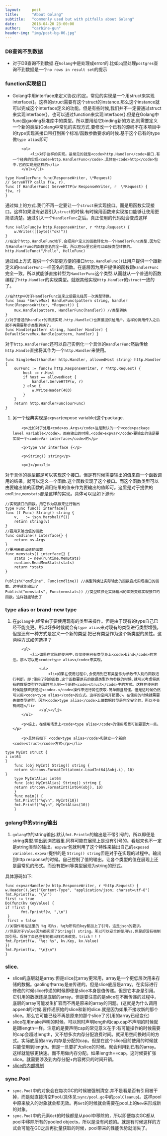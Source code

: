 ```yaml
---
layout:     post
title:      "About Golang"
subtitle:   "commonly used but with pitfalls about Golang"
date:       2016-04-20 23:00:00
author:     "carbine-gun"
header-img: "img/post-bg-06.jpg"
---
```


<h3>DB查询不到数据</h3>

<ul>
    <li>对于DB查询不到数据.在<code>Golang</code>中是处理成error的.比如<code>pq</code>里处理<code>postgres</code>查询不到数据是一个<code>no rows in result set</code>的提示</li>
</ul>

<h3>function实现接口</h3>

<ul>
    <li>Golang中用interface来定义协议/约定。常见的实现是一个用struct来实现interface{}。这样的struct需要有这个struct的instance.那么这个instance就可以完成这个interface定义的功能。但是有些时候,我们并不一定要通过struct来实现interface{}。也可以通过function来实现interface{}.但是在Golang中func是gaoling标准库中的类型。所以要用给它binding新的方法.则需要定义一个新的类型(Golang中常见的实现方式.要修改一个已有的源码不在本项目中的type实现某接口带打到某个标准/函数参数要求的时候.基于这个已有的type做<code>type alias</code>即可

        <ol>
            <li>对于这样的实现。最常见的就是<code>http.Handler</code>接口.有一个经典的实现<code>http.HandlerFunc</code>.具体在<code>http</code>包中.它的实现是这样的</li>
        </ol></li>
</ul>

<pre><code>type HandlerFunc func(ResponseWriter, \*Request)
// ServeHTTP calls f(w, r).
func (f HandlerFunc) ServeHTTP(w ResponseWriter, r  \*Request) {
f(w, r)
}
</code></pre>

<p>通过如上的方式.我们不再一定要让一个<code>struct</code>来实现接口。而是用函数实现接口。这样如果没有必要引入<code>struct</code>的时候.有时候用函数来实现接口能够让使用更简洁清楚。通过引入一个<code>HandlerFunc</code>之后。真正使用的代码就会变成这样</p>

<pre><code>func HelloFunc(w http.ResponseWriter, r *http.Request) {
    w.Write(([]byte)(&quot;ok!&quot;))
}
//在这个http.HandleFunc地下.会把用户定义的函数转化为一个HandlerFunc类型.因为它与HandlerFunc的函数签名完全一致。所以在Go里它是可以直接类型转换的。
http.HandleFunc(&quot;/hello&quot;, HelloFunc) 
</code></pre>

<p>通过如上方式.提供一个外部更方便的接口<code>http.HandleFunc()</code>让用户提供一个跟新定义的<code>HandlerFunc</code>一样签名的函数。在底层因为用户提供的函数跟<code>HandlerFunc</code>完全一致。所以就能够直接转型为<code>HandlerFunc</code>这个类型.从而就从一个普通的函数编程了<code>http.Handler</code>的实现类型。就跟其他实现<code>Http.Handler</code>的<code>struct</code>一致的了。</p>

<pre><code>//在http中对于HandlerFunc进来之后要先经历一次类型转换。
func (mux *ServeMux) HandleFunc(pattern string, handler func(ResponseWriter, *Request)) {
    mux.Handle(pattern, HandlerFunc(handler)) //类型转换
}
//对于普通的handler的直接实现.http.Handle()也直接提供给用户。这样的调用传入之后就不再需要那步类型转换了。
func Handle(pattern string, handler Handler) { DefaultServeMux.Handle(pattern, handler) }
</code></pre>

<p> 对于<code>http.HandlerFunc</code>还可以自己实例化一个具体的<code>HandlerFunc</code>然后传给<code>http.Handle</code>直接将其作为一个<code>http.Handler</code>来使用。</p>

<pre><code>func SingleHost(handler http.Handler, allowedHost string) http.Handler {
    ourFunc := func(w http.ResponseWriter, r *http.Request) {
        host := r.Host
        if host == allowedHost {
            handler.ServeHTTP(w, r)
        } else {
            w.WriteHeader(403)
        }
    }
    return http.HandlerFunc(ourFunc)
}
</code></pre>

<ol>
    <li>另一个经典实现是<code>expvar</code>(expose variable)这个package.

        <p>比如对于处理<code>os.Args</code>这是默认的一个<code>package level variable</code>。而在输出的时候,<code>expvar</code>要输出的值是要实现一个<code>Var interface</code>的</p>

        <p>type Var interface {</p>

        <p>String() string</p>

        <p>}</p></li>
</ol>

<p>对于具体的类型都是可以实现这个接口。但是有时候需要输出的值来自一个函数调用的结果。就可以定义一个函数.这个函数实现了这个接口。而这个函数类型可以由要输出值的函数的调用结果的值来作为要输出的值即可。这里是对于提供的<code>cmdline</code>,<code>memstats</code>都是这样的实现。具体可以见如下源码:</p>

<pre><code>//实现接口的函数。用它作为跳板来进行输出
type Func func() interface{} 
func (f Func) String() string {
    v, _ := json.Marshal(f())
    return string(v)
}
//要用来输出值的函数
func cmdline() interface{} {
    return os.Args
}
//要用来输出值的函数
func memstats() interface{} {
    stats := new(runtime.MemStats)
    runtime.ReadMemStats(stats)
    return *stats
}

Publish(&quot;cmdline&quot;, Func(cmdline)) //类型转换让实际输出的函数变成实现接口的函数。这样就能输出了
Publish(&quot;memstats&quot;, Func(memstats)) //类型转换让实际输出的函数变成实现接口的函数。这样就能输出了
</code></pre>

<h3>type alias or brand-new type</h3>

<ol>
    <li>在<code>golang</code>中,经常由于要使用现有的类型来操作。但是由于现有的type自己已经不能变更。所以好多时候就会有<code>type alias</code>来对现有的类型进行类型增强。但是还有一种方式是定义一个新的类型.把已有类型作为这个新类型的属性。这两种方式如何选择？

        <ul>
            <li>如果在实际的使用中.仅仅使用已有类型身上<code>bind</code>的方法。那么可以用<code>type alias</code>来实现。

                <ul>
                    <li>如果在使用过程中,会使用到已有类型作为参数传入别的函数进行判断。即:使用了别的函数.这个函数要原有的数据类型作为参数的时候.就可以考虑将原有的数据类型作为属性写入到一个新的<code>struct</code>中的方式。这样在使用的时候能够直接通过<code>.</code>操作来进行属性获取.简单而且易懂。但是这时候仍然可以用<code>type alias</code>的方式。这样的空间开销更小。在使用的时候就需要先做类型转型。因为<code>type alias</code>上做数据转型是完全安全的。所以不会有问题</li>
                </ul></li>
        </ul>

        <p>综上，在使用场景上<code>type alias</code>的使用场景可能要更大一些。</p>

        <p>具体有如下 <code>type alias</code>和建立一个新的<code>struct</code>方式</p></li>
</ol>

<pre><code>type MyInt struct {
i int64
}
    func (obj MyInt) String() string {
    return strconv.FormatInt(atomic.LoadInt64(&amp;obj.i), 10)
}
    type MyIntAlias int64
    func (obj MyIntAlias) String() string {
    return strconv.FormatInt(int64(obj), 10)
    } 
    func main() {
    fmt.Printf(&quot;%q\n&quot;, MyInt{10})
    fmt.Printf(&quot;%q\n&quot;, MyIntAlias(10))
    }
</code></pre>

<h3>golang中的string输出</h3>

<ol>
    <li><code>golang</code>中的string输出.默认<code>fmt.Println</code>的输出是不带引号的。所以即便是string类型.输出到浏览器里.同样可能在展现上是没有引号的。看起来也不一定是string类型的输出。<code>expvar</code>包就利用了这个特性来输出自己的<code>exposed variables</code>. <code>expvar</code>提供的是 <code>String() string</code>但是对于在实现的过程中。输出到http response的时候。自己控制了值的输出。让各个类型的值在展现上还是最常见的形式。而没有把int等类型展现为string的形式。</li>
</ol>

<p>具体源码如下:</p>

<pre><code>func expvarHandler(w http.ResponseWriter, r *http.Request) {
w.Header().Set(&quot;Content-Type&quot;, &quot;application/json; charset=utf-8&quot;)
fmt.Fprintf(w, &quot;{\n&quot;)
first := true
Do(func(kv KeyValue) {
if !first {
       fmt.Fprintf(w, &quot;,\n&quot;)
 }
 first = false
//关键作用在这里的 %q 和%s. %q为所有的key都加上了引号。这是json的要求。
//但是对于Value因为都实现了String() string。所以可以安全的使用%s.但是却没有强制加引号。保持了自己应有的输出样式未改变。trick！！！
fmt.Fprintf(w, &quot;%q: %s&quot;, kv.Key, kv.Value)
})
fmt.Fprintf(w, &quot;\n}\n&quot;)
}
</code></pre>

<h3>slice.</h3>

<ul>
    <li>slice的底层就是array.但是slice比array更常用，array是一个更低层次用来存储的数据。gaoling中array是<code>值</code>传递的。但是slice底层是array。在实际进行修改的时候slice传递的时候即便是slice本身是值传递。但是它本身是引用。它引用的数据还是底层的array。但是要注意的是slice在不断传递的过程中。底层的array可能发生扩容而不再是原来的array的问题。(这就是为什么调用append的时候.要传递原始的slice和新的slice.就是因为如果不接收新的那个slice。那么它可能已经不再是原来的那个slice了(引用的array已经变化)</li>
    <li> slice在用make声明的时候。可以同时声明length和cap.cap不声明的时候就是跟length一样。注意的是要声明cap的常见意义在于:有可能操作的时候需要的cap会超过length，又不想多次内存分配浪费时间。就采用空间换时间的方式。实际底层的array内存是分配的cap。但是在这个slice目前使用的时候就只能使用到length。但是一旦要扩大slice的时候。就会利用到已有的array。这样就能够更快速。而不用做内存分配。如果length==cap。这时候要扩张slice。就需要涉及到内存分配+内容拷贝的时间开销。</li>
    <li> <a href="http://blog.golang.org/go-slices-usage-and-internals">slice的内部机制</a></li>
</ul>

<h3>sync.Pool</h3>

<ul>
    <li><code>sync.Pool</code>中的对象会在每次GC的时候被强制清空.并不是看是否有引用被干掉，而是就直接清空Pool.(具体见:<code>sync/pool.go</code>中的<code>poolCleanup</code>)。这样pool中原来放入的对象就会都无效。再<code>Get</code>的时候就会需要在pool上的<code>New</code>来形成新的对象。</li>
    <li><code>sync.Pool</code>中的元素<code>Get</code>的时候都是从pool中移除的，所以即便每次GC都从pool中移除所有的pooled objects，所以是没有问题的。就是有时候这样的方式会可能在GC之后再批量获取的时候，pool带来的性能优势就消失了。</li>
</ul>

</body>
</html>